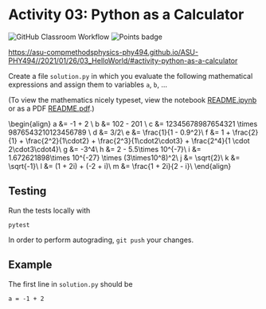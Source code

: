# Activity 03: Python as a Calculator

![GitHub Classroom Workflow](../../workflows/GitHub%20Classroom%20Workflow/badge.svg?branch=master) ![Points badge](../../blob/badges/.github/badges/points.svg)


https://asu-compmethodsphysics-phy494.github.io/ASU-PHY494//2021/01/26/03_HelloWorld/#activity-python-as-a-calculator

Create a file `solution.py` in which you evaluate the following mathematical expressions and assign them to variables `a`, `b`, ...

(To view the mathematics nicely typeset, view the notebook [README.ipynb](README.ipynb) or as a PDF [README.pdf](README.pdf).)

\begin{align}
a &= -1 + 2  \\
b &= 102 - 201  \\
c &= 12345678987654321 \times 9876543210123456789 \\
d &= 3/2\\
e &= \frac{1}{1 - 0.9^2}\\
f &= 1 + \frac{2}{1} + \frac{2^2}{1\cdot2} + \frac{2^3}{1\cdot2\cdot3} + \frac{2^4}{1 \cdot 2\cdot3\cdot4}\\
g &= -3^4\\
h &= 2 - 5.5\times 10^{-7}\\
i &= 1.672621898\times 10^{-27} \times (3\times10^8)^2\\
j &= \sqrt{2}\\
k &= \sqrt{-1}\\
l &= (1 + 2i) + (-2 + i)\\
m &= \frac{1 + 2i}{2 - i}\\
\end{align}


## Testing

Run the tests locally with

    pytest

In order to perform autograding, `git push` your changes.

## Example

The first line in `solution.py` should be

    a = -1 + 2

